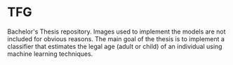 # TFG
Bachelor's Thesis repository. Images used to implement the models are not included for obvious reasons. The main goal of the thesis is to implement a classifier that estimates the legal age (adult or child) of an individual using machine learning techniques.